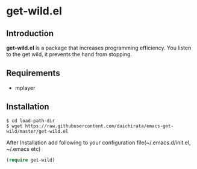 # get-wild.el

## Introduction

**get-wild.el** is a package that increases programming efficiency. You listen to the get wild, it prevents the hand from stopping.

## Requirements

* mplayer

## Installation

```
$ cd load-path-dir
$ wget https://raw.githubusercontent.com/daichirata/emacs-get-wild/master/get-wild.el
```

After Installation add following to your configuration file(~/.emacs.d/init.el, ~/.emacs etc)

```lisp
(require get-wild)
```

